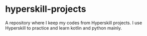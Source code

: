# hyperskill-projects
A repository where I keep my codes from Hyperskill projects. I use Hyperskill to practice and learn kotlin and python mainly.
